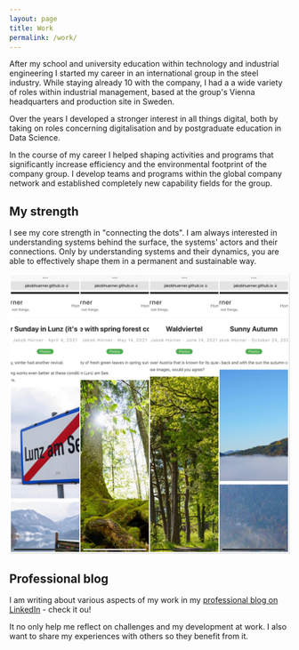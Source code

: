 ```yaml
---
layout: page
title: Work
permalink: /work/
---
```


After my school and university education within technology and industrial engineering I started my career in an international group in the steel industry. While staying already 10 with the company, I had a a wide variety of roles within industrial management, based at the group's Vienna headquarters and production site in Sweden.

Over the years I developed a stronger interest in all things digital, both by taking on roles concerning digitalisation and by postgraduate education in Data Science.

In the course of my career I helped shaping activities and programs that significantly increase efficiency and the environmental footprint of the company group. I develop teams and programs within the global company network and established completely new capability fields for the group. 

## My strength

I see my core strength in "connecting the dots". I am always interested in understanding systems behind the surface, the systems' actors and their connections. Only by understanding systems and their dynamics, you are able to effectively shape them in a permanent and sustainable way.

[![Posts overview](../images/post_collage.jpg)](../categories/)

## Professional blog

I am writing about various aspects of my work in my [professional blog on LinkedIn](https://www.linkedin.com/pulse/welcome-jakobs-linkedin-blog-updated-lists-all-posts-jakob-h%C3%BCrner/") - check it ou!

It no only help me reflect on challenges and my development at work. I also want to share my experiences with others so they benefit from it. 
